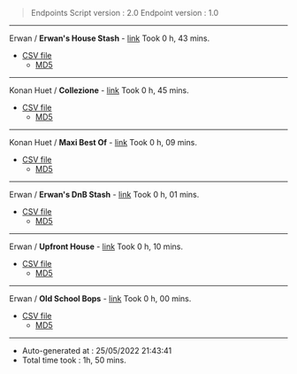 
> Endpoints
> Script version : 2.0
> Endpoint version : 1.0

---

Erwan / **Erwan's House Stash** - [link](https://youtube.com/playlist?list=PLMaR1BCPHkw731192i2BODMy7m5xozfWz)
  Took 0 h, 43 mins.
  - [CSV file](./erwan-house-stash/playlist.csv)
    - [MD5](./erwan-house-stash/playlist.csv.md5)

---

Konan Huet / **Collezione** - [link](https://youtube.com/playlist?list=PL_9XZMErmRRW3bDdiwH_HYs26A9N2lY4e)
  Took 0 h, 45 mins.
  - [CSV file](./konan-collezione/playlist.csv)
    - [MD5](./konan-collezione/playlist.csv.md5)

---

Konan Huet / **Maxi Best Of** - [link](https://youtube.com/playlist?list=PL_9XZMErmRRW74Avp-Qmbiiia211XYAui)
  Took 0 h, 09 mins.
  - [CSV file](./konan-maxi-best-of/playlist.csv)
    - [MD5](./konan-maxi-best-of/playlist.csv.md5)

---

Erwan / **Erwan's DnB Stash** - [link](https://youtube.com/playlist?list=PLMaR1BCPHkw5rNJdn5atCt8jBYDDNm6fu)
  Took 0 h, 01 mins.
  - [CSV file](./erwan-dnb-stash/playlist.csv)
    - [MD5](./erwan-dnb-stash/playlist.csv.md5)

---

Erwan / **Upfront House** - [link](https://youtube.com/playlist?list=PLMaR1BCPHkw70JJLGgnel0D5tR66Dtat7)
  Took 0 h, 10 mins.
  - [CSV file](./erwan-upfront-house/playlist.csv)
    - [MD5](./erwan-upfront-house/playlist.csv.md5)

---

Erwan / **Old School Bops** - [link](https://youtube.com/playlist?list=PLMaR1BCPHkw52xz2RF_kqMkferE139VGj)
  Took 0 h, 00 mins.
  - [CSV file](./erwan-old-shool-bops/playlist.csv)
    - [MD5](./erwan-old-shool-bops/playlist.csv.md5)

---

- Auto-generated at : 25/05/2022 21:43:41
- Total time took : 1h, 50 mins.
